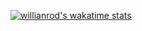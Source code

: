 [![willianrod's wakatime stats](https://github-readme-stats.vercel.app/api/wakatime?username=visiumbeli)](https://github.com/anuraghazra/github-readme-stats)
<!--
### Hi there 👋

**viusiumbeli/viusiumbeli** is a ✨ _special_ ✨ repository because its `README.md` (this file) appears on your GitHub profile.

Here are some ideas to get you started:

- 🔭 I’m currently working on ...
- 🌱 I’m currently learning ...
- 👯 I’m looking to collaborate on ...
- 🤔 I’m looking for help with ...
- 💬 Ask me about ...
- 📫 How to reach me: ...
- 😄 Pronouns: ...
- ⚡ Fun fact: ...
-->

